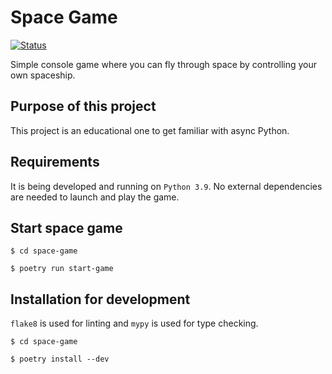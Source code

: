 # Space Game
[![Status](https://github.com/alena-kono/space-game/actions/workflows/ci.yml/badge.svg)](https://github.com/alena-kono/space-game/actions/workflows/ci.yml)

Simple console game where you can fly through space by controlling your own spaceship.

## Purpose of this project
This project is an educational one to get familiar with async Python.

## Requirements
It is being developed and running on `Python 3.9`.
No external dependencies are needed to launch and play the game.

## Start space game

    $ cd space-game

    $ poetry run start-game

## Installation for development
`flake8` is used for linting and `mypy` is used for type checking.

    $ cd space-game

    $ poetry install --dev
